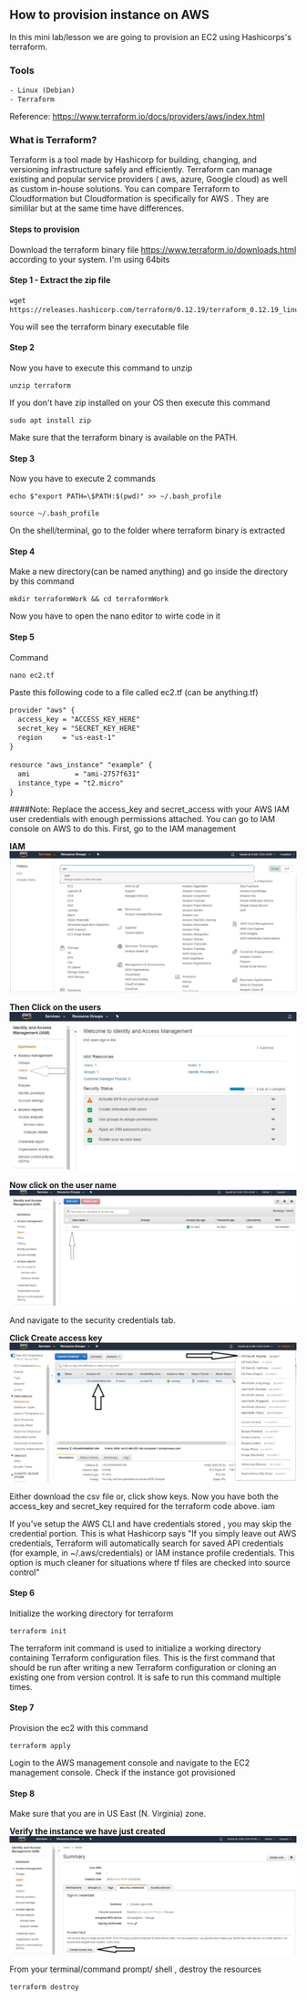 ## How to provision instance on AWS

In this mini lab/lesson we are going to provision an EC2 using Hashicorps's terraform.

### Tools
    - Linux (Debian)
    - Terraform

Reference: https://www.terraform.io/docs/providers/aws/index.html

### What is Terraform?

Terraform is a tool made by Hashicorp for building, changing, and versioning infrastructure safely and efficiently. 
Terraform can manage existing and popular service providers ( aws, azure, Google cloud) as well as custom in-house solutions.
You can compare Terraform to Cloudformation but Cloudformation is specifically for AWS . They are simililar but at the same time have differences.

#### Steps to provision
Download the terraform binary file https://www.terraform.io/downloads.html according to your system. I'm using 64bits


#### Step 1 - Extract the zip file
<pre><code>wget https://releases.hashicorp.com/terraform/0.12.19/terraform_0.12.19_linux_amd64.zip
</code></pre>


You will see the terraform binary executable file

#### Step 2
Now you have to execute this command to unzip 
<pre><code>unzip terraform
</code></pre>

If you don't have zip installed on your OS then execute this command
<pre><code>sudo apt install zip
</code></pre>

Make sure that the terraform binary is available on the PATH.

#### Step 3
Now you have to execute 2 commands
<pre><code>echo $"export PATH=\$PATH:$(pwd)" >> ~/.bash_profile
</code></pre>
<pre><code>source ~/.bash_profile
</code></pre>

On the shell/terminal, go to the folder where terraform binary is extracted

#### Step 4
Make a new directory(can be named anything) and go inside the directory by this command
<pre><code>mkdir terraformWork && cd terraformWork
</code></pre>

Now you have to open the nano editor to wirte code in it
#### Step 5
Command
<pre><code>nano ec2.tf
</code></pre>

Paste this following code to a file called ec2.tf (can be anything.tf)

<pre><code>provider "aws" {
  access_key = "ACCESS_KEY_HERE"
  secret_key = "SECRET_KEY_HERE"
  region     = "us-east-1"
}

resource "aws_instance" "example" {
  ami           = "ami-2757f631"
  instance_type = "t2.micro"
}
</code></pre>



####Note:
Replace the access_key and secret_access with your AWS IAM user credentials with enough permissions attached. 
You can go to IAM console on AWS to do this. First, go to the IAM management 

<b>IAM</b>
![alt text](https://github.com/bizimunda/How-to-provision-instance-on-AWS/blob/master/images/Iam.jpg "Iam")


<b>Then Click on the users</b>
![alt text](https://github.com/bizimunda/How-to-provision-instance-on-AWS/blob/master/images/users.jpg "users")


<b>Now click on the user name</b>
![alt text](https://github.com/bizimunda/How-to-provision-instance-on-AWS/blob/master/images/hamid.jpg "user name")

And navigate to the security credentials tab. 

<b>Click Create access key</b> 
![alt text](https://github.com/bizimunda/How-to-provision-instance-on-AWS/blob/master/images/instace.jpg "Acces key")


Either download the csv file or, click show keys. Now you have both the access_key and secret_key required for the terraform code above. iam

If you've setup the AWS CLI and have credentials stored , you may skip the credential portion. This is what Hashicorp says "If you simply leave out AWS credentials, Terraform will automatically search for saved API credentials (for example, in ~/.aws/credentials) or IAM instance profile credentials. 
This option is much cleaner for situations where tf files are checked into source control"


#### Step 6
Initialize the working directory for terraform
<pre><code>terraform init
</code></pre>

The terraform init command is used to initialize a working directory containing Terraform configuration files. This is the first command that should be run after writing a new Terraform configuration or cloning an existing one from version control. It is safe to run this command multiple times.



#### Step 7
Provision the ec2 with this command
<pre><code>terraform apply
</code></pre>

Login to the AWS management console and navigate to the EC2 management console. Check if the instance got provisioned

#### Step 8
Make sure that you are in US East (N. Virginia) zone.

<b>Verify the instance we have just created</b> 
![alt text](https://github.com/bizimunda/How-to-provision-instance-on-AWS/blob/master/images/Create%20access%20key.jpg "Iam")

From your terminal/command prompt/ shell , destroy the resources
<pre><code>terraform destroy
</code></pre>
